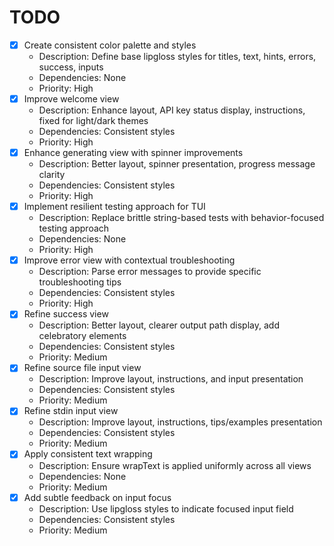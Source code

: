 # TODO

- [x] Create consistent color palette and styles
  - Description: Define base lipgloss styles for titles, text, hints, errors, success, inputs
  - Dependencies: None
  - Priority: High
- [x] Improve welcome view
  - Description: Enhance layout, API key status display, instructions, fixed for light/dark themes
  - Dependencies: Consistent styles
  - Priority: High
- [x] Enhance generating view with spinner improvements
  - Description: Better layout, spinner presentation, progress message clarity
  - Dependencies: Consistent styles
  - Priority: High
- [x] Implement resilient testing approach for TUI
  - Description: Replace brittle string-based tests with behavior-focused testing approach
  - Dependencies: None
  - Priority: High
- [x] Improve error view with contextual troubleshooting
  - Description: Parse error messages to provide specific troubleshooting tips
  - Dependencies: Consistent styles
  - Priority: High
- [x] Refine success view
  - Description: Better layout, clearer output path display, add celebratory elements
  - Dependencies: Consistent styles
  - Priority: Medium
- [x] Refine source file input view
  - Description: Improve layout, instructions, and input presentation
  - Dependencies: Consistent styles
  - Priority: Medium
- [x] Refine stdin input view
  - Description: Improve layout, instructions, tips/examples presentation
  - Dependencies: Consistent styles
  - Priority: Medium
- [x] Apply consistent text wrapping
  - Description: Ensure wrapText is applied uniformly across all views
  - Dependencies: None
  - Priority: Medium
- [x] Add subtle feedback on input focus
  - Description: Use lipgloss styles to indicate focused input field
  - Dependencies: Consistent styles
  - Priority: Medium
